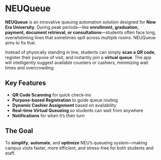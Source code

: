# NEUQueue

**NEUQueue** is an innovative queuing automation solution designed for **New Era University**. During peak periods—like **enrollment, graduation, payment, document retrieval, or consultations**—students often face long, overwhelming lines that sometimes spill across multiple rooms. NEUQueue aims to fix that.

Instead of physically standing in line, students can simply **scan a QR code**, register their purpose of visit, and instantly join a **virtual queue**. The app will intelligently suggest available counters or cashiers, minimizing wait times and overcrowding.

## Key Features

-  **QR Code Scanning** for quick check-ins  
-  **Purpose-based Registration** to guide queue routing  
-  **Dynamic Cashier Assignment** based on availability  
-  **Real-time Virtual Queueing** so students can wait from anywhere  
-  **Notifications** for when it’s their turn  

##  The Goal

To **simplify**, **automate**, and **optimize** NEU’s queueing system—making campus visits faster, more efficient, and stress-free for both students and staff.
